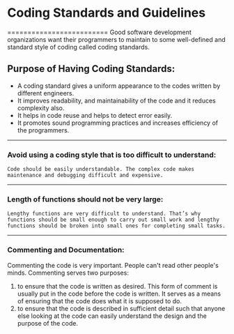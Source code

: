 # Coding Standards and Guidelines
=========================
Good software development organizations want their programmers to maintain to some well-defined and standard style of coding called coding standards.


##  Purpose of Having Coding Standards:

* A coding standard gives a uniform appearance to the codes written by different engineers.
* It improves readability, and maintainability of the code and it reduces complexity also.
* It helps in code reuse and helps to detect error easily.
* It promotes sound programming practices and increases efficiency of the programmers.

--------------------------------------------------
### Avoid using a coding style that is too difficult to understand:
`Code should be easily understandable. The complex code makes maintenance and debugging difficult and expensive.`

--------------------------------------------------
### Length of functions should not be very large:
`Lengthy functions are very difficult to understand. That’s why functions should be small enough to carry out small work and lengthy functions should be broken into small ones for completing small tasks.`

--------------------------------------------------
### Commenting and Documentation:

Commenting the code is very important. People can't read other people's minds. Commenting serves two purposes:
1. to ensure that the code is written as desired. This form of comment is usually put in the code before the code is written. It serves as a means of ensuring that the code does what it is supposed to do.
2. to ensure that the code is described in sufficient detail such that anyone else looking at the code can easily understand the design and the purpose of the code.
